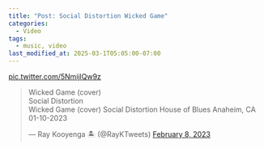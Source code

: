 ```yaml
---
title: "Post: Social Distortion Wicked Game"
categories:
  - Video
tags:
  - music, video
last_modified_at: 2025-03-1T05:05:00-07:00
---
```

<a href="https://t.co/5NmijlQw9z">pic.twitter.com/5NmijlQw9z</a> <script async src="https://platform.twitter.com/widgets.js" charset="utf-8"></script>
<blockquote class="twitter-tweet" data-media-max-width="560"><p lang="en" dir="ltr">Wicked Game (cover)<br>Social Distortion<br>
  Wicked Game (cover)
Social Distortion
House of Blues
Anaheim, CA 01-10-2023
</p>&mdash; Ray Kooyenga 🏝 (@RayKTweets) <a href="https://twitter.com/RayKTweets/status/1623118187503194113?ref_src=twsrc%5Etfw">February 8, 2023</a></blockquote>


